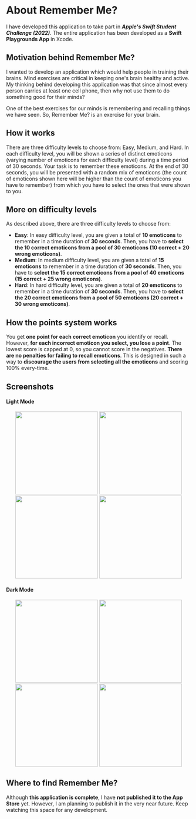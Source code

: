 # About Remember Me?

I have developed this application to take part in ***Apple's Swift Student Challenge (2022)***. The entire application has been developed as a **Swift Playgrounds App** in Xcode. 

## Motivation behind Remember Me?

I wanted to develop an application which would help people in training their brains. Mind exercises are critical in keeping one's brain healthy and active. My thinking behind developing this application was that since almost every person carries at least one cell phone, then why not use them to do something good for their minds?

One of the best exercises for our minds is remembering and recalling things we have seen. So, Remember Me? is an exercise for your brain.

## How it works

There are three difficulty levels to choose from: Easy, Medium, and Hard. In each difficulty level, you will be shown a series of distinct emoticons (varying number of emoticons for each difficulty level) during a time period of 30 seconds. Your task is to remember these emoticons. At the end of 30 seconds, you will be presented with a random mix of emoticons (the count of emoticons shown here will be higher than the count of emoticons you have to remember) from which you have to select the ones that were shown to you.

## More on difficulty levels

As described above, there are three difficulty levels to choose from:

- **Easy**: In easy difficulty level, you are given a total of **10 emoticons** to remember in a time duration of **30 seconds**. Then, you have to **select the 10 correct emoticons from a pool of 30 emoticons (10 correct + 20 wrong emoticons)**.
- **Medium**: In medium difficulty level, you are given a total of **15 emoticons** to remember in a time duration of **30 seconds**. Then, you have to **select the 15 correct emoticons from a pool of 40 emoticons (15 correct + 25 wrong emoticons)**.
- **Hard**: In hard difficulty level, you are given a total of **20 emoticons** to remember in a time duration of **30 seconds**. Then, you have to **select the 20 correct emoticons from a pool of 50 emoticons (20 correct + 30 wrong emoticons)**.

## How the points system works

You get **one point for each correct emoticon** you identify or recall. However, **for each incorrect emoticon you select, you lose a point**. The lowest score is capped at 0, so you cannot score in the negatives. **There are no penalties for failing to recall emoticons**. This is designed in such a way to **discourage the users from selecting all the emoticons** and scoring 100% every-time.

## Screenshots

#### Light Mode
<p align="center">
  <img src="https://user-images.githubusercontent.com/82426895/166585346-f3f728b6-61e5-4506-b3c5-24e916e48022.png" width="225"/>
  <img src="https://user-images.githubusercontent.com/82426895/166585349-e7e036e0-aa1b-407a-bc2c-c00824081bee.png" width="225"/>
  <img src="https://user-images.githubusercontent.com/82426895/166585352-6e057b33-4e78-4730-9b6f-982a50fa545c.png" width="225"/>
  <img src="https://github.com/rishikdev/Images/blob/main/Remember%20Me%3F/Score%20Light.gif" width="225"/>
</p>

#### Dark Mode
<p align="center">
  <img src="https://user-images.githubusercontent.com/82426895/166585442-eeaa539c-4a8b-40ce-9d26-b3812d3462d2.png" width="225"/>
  <img src="https://user-images.githubusercontent.com/82426895/166585446-52024c88-532d-4db6-bf52-28e9a373db40.png" width="225"/>
  <img src="https://user-images.githubusercontent.com/82426895/166585450-541d36a9-c5ea-4559-9a9c-87bfb6f21f7b.png" width="225"/>
  <img src="https://github.com/rishikdev/Images/blob/main/Remember%20Me%3F/Score%20Dark.gif" width="225"/>
</p>

## Where to find Remember Me?

Although **this application is complete**, I have **not published it to the App Store** yet. However, I am planning to publish it in the very near future. Keep watching this space for any development.
